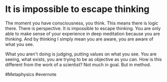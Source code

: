 # It is impossible to escape thinking

The moment you have consciousness, you think. This means there is logic there. There is perspective. It is impossible to escape thinking. You are only able to make sense of your experience in deep meditation because you are thinking. And by thinking I simply mean you are aware, you are aware of what you see.

What you aren't doing is judging, putting values on what you see. You are seeing, what exists, you are trying to be as objective as you can. How is this different from the work of a scientist? Not much in goal. But in method.

\#Metaphysics #evernote

